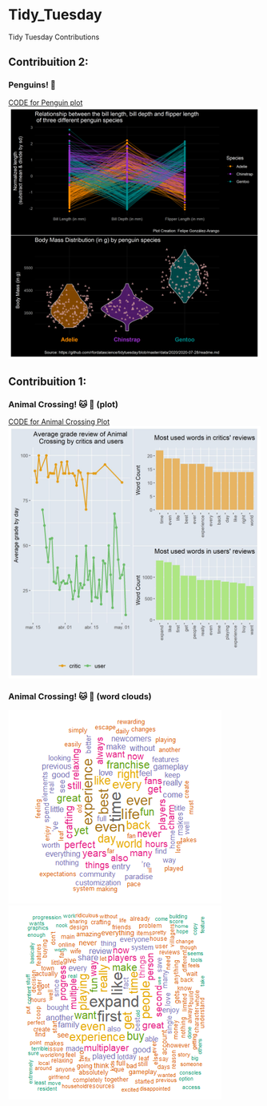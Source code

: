# Tidy_Tuesday
Tidy Tuesday Contributions


## Contribuition 2: 

### Penguins! :penguin:


[CODE for Penguin plot](https://github.com/feligonza17/Tidy_Tuesday/blob/master/2020week31_penguins/penguins.Rmd)
![](2020week31_penguins/penguins.png)


## Contribuition 1: 

### Animal Crossing! :cat: :hamster: (plot)

[CODE for Animal Crossing Plot](https://github.com/feligonza17/Tidy_Tuesday/blob/master/2020week19_animal_crossing/animal_crossing.Rmd)
![](2020week19_animal_crossing/final_plot.jpg)

### Animal Crossing! :cat: :hamster: (word clouds)

![Word Cloud Critics](2020week19_animal_crossing/word_cloud_critics.png)
![Word Cloud Users](2020week19_animal_crossing/word_cloud_users.png)